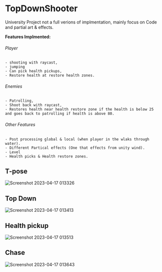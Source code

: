 # TopDownShooter
University Project not a full verions of implmentation, mainly focus on Code and partial art & effects. 

**Features Implmented:** 
######  Player 
    - shooting with raycast, 
    - jumping
    - Can pick health pickups,
    - Restore health at restore health zones.
######  Enemies 
    - Patrolling, 
    - Shoot back with raycast, 
    - Restores health near health restore zone if the health is below 25 and goes back to patrolling if health is above 80.
    
###### Other Features
    - Post processing global & local (when player in the wlaks through water).
    - Different Partical effects (One that effects from unity wind).
    - Level
    - Health picks & Health restore zones.

## T-pose
![Screenshot 2023-04-17 013326](https://user-images.githubusercontent.com/63305439/232340202-fae2dac4-62d2-4fa4-b0eb-7afb562eb17d.jpg)

## Top Down
![Screenshot 2023-04-17 013413](https://user-images.githubusercontent.com/63305439/232340219-ee255838-fedf-462b-8c76-cbe1540c1699.jpg)

## Health pickup
![Screenshot 2023-04-17 013513](https://user-images.githubusercontent.com/63305439/232340241-41b3b5c2-3ad4-49dd-b918-ec60dcab9dec.jpg)

## Chase
![Screenshot 2023-04-17 013643](https://user-images.githubusercontent.com/63305439/232340247-256f57e4-1944-4f60-babd-18ecc2084263.jpg)


